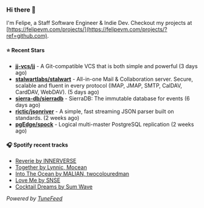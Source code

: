 ### Hi there 👋

I'm Felipe, a Staff Software Engineer & Indie Dev. Checkout my projects at [https://felipevm.com/projects/](https://felipevm.com/projects/?ref=github.com).

#### ⭐ Recent Stars
- **[jj-vcs/jj](https://github.com/jj-vcs/jj)** - A Git-compatible VCS that is both simple and powerful (3 days ago)
- **[stalwartlabs/stalwart](https://github.com/stalwartlabs/stalwart)** - All-in-one Mail &amp; Collaboration server. Secure, scalable and fluent in every protocol (IMAP, JMAP, SMTP, CalDAV, CardDAV, WebDAV). (5 days ago)
- **[sierra-db/sierradb](https://github.com/sierra-db/sierradb)** - SierraDB: The immutable database for events (6 days ago)
- **[rictic/jsonriver](https://github.com/rictic/jsonriver)** - A simple, fast streaming JSON parser built on standards. (2 weeks ago)
- **[pgEdge/spock](https://github.com/pgEdge/spock)** - Logical multi-master PostgreSQL replication (2 weeks ago)

#### 🎧 Spotify recent tracks
- [Reverie by INNERVERSE](https://open.spotify.com/track/64fXwFNr6wKQLAjFTYDvbe)
- [Together by Lynnic, Mocean](https://open.spotify.com/track/5ULLQuJT4U3tJCdBitfp73)
- [Into The Ocean by MALIAN, twocolouredman](https://open.spotify.com/track/5eY9jGygXyO5x1djxydy6e)
- [Love Me by SNSE](https://open.spotify.com/track/75GCzd89lECW8q5mE3xVEC)
- [Cocktail Dreams by Sum Wave](https://open.spotify.com/track/4fCl2HCJmauhUURMlvAWRF)

_Powered by [TuneFeed](https://tunefeed.app?ref=github.com)_
